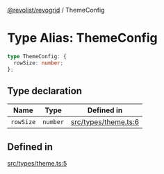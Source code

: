 [@revolist/revogrid](README.md) / ThemeConfig

# Type Alias: ThemeConfig

```ts
type ThemeConfig: {
  rowSize: number;
};
```

## Type declaration

| Name | Type | Defined in |
| ------ | ------ | ------ |
| `rowSize` | `number` | [src/types/theme.ts:6](https://github.com/revolist/revogrid/blob/825821baadfa2debcf4d39f08d4e13cf00eca4b8/src/types/theme.ts#L6) |

## Defined in

[src/types/theme.ts:5](https://github.com/revolist/revogrid/blob/825821baadfa2debcf4d39f08d4e13cf00eca4b8/src/types/theme.ts#L5)
